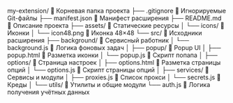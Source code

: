 my-extension/                  📁 Корневая папка проекта
├── .gitignore                📄 Игнорируемые Git-файлы
├── manifest.json             📄 Манифест расширения
├── README.md                 📄 Описание проекта
├── assets/                   📁 Статические ресурсы
│   └── icons/                📁 Иконки
│       └── icon48.png        📄 Иконка 48×48
└── src/                      📁 Исходники расширения
    ├── background/           📁 Сервисный работник
    │   └── background.js     📄 Логика фоновых задач
    │
    ├── popup/                📁 Popup UI
    │   ├── popup.html        📄 Разметка иконки
    │   └── popup.js          📄 Скрипт попапа
    │
    ├── options/              📁 Страница настроек
    │   ├── options.html      📄 Разметка страницы опций
    │   └── options.js        📄 Скрипт страницы опций
    │
    ├── services/             📁 Сервисы и модули
    │   ├── proxies.js        📄 Список прокси 
    │   └── secrets.js        📄 Креды 
    │
    └── utils/                📁 Утилиты и общие модули
        └── auth.js           📄 Логика получения учётных данных